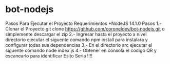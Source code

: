 # bot-nodejs
Pasos Para Ejecutar el Proyecto
Requerimientos 
*NodeJS 14.1.0
Pasos
1.- Clonar el Proyecto git clone https://github.com/coroneldev/bot-nodejs.git
o simplemente descargar el zip
2.- Ingresar hasta el proyecto a nivel directorio
ejecutar el siguente comando npm install para instalara y configurar todas sus dependencias
3.- En el directorio src ejecutar el siguente comando 
node index.js
4.- Obtener en consola el codigo QR y escanearlo para identificar
Esito Seria !!!!
